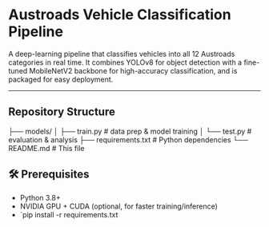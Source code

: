 # Austroads Vehicle Classification Pipeline

A deep-learning pipeline that classifies vehicles into all 12 Austroads categories in real time. It combines YOLOv8 for object detection with a fine-tuned MobileNetV2 backbone for high-accuracy classification, and is packaged for easy deployment.

---

##  Repository Structure

├── models/
│ ├── train.py # data prep & model training
│ └── test.py # evaluation & analysis
├── requirements.txt # Python dependencies
└── README.md # This file


## 🛠️ Prerequisites

- Python 3.8+  
- NVIDIA GPU + CUDA (optional, for faster training/inference)  
- `pip install -r requirements.txt
